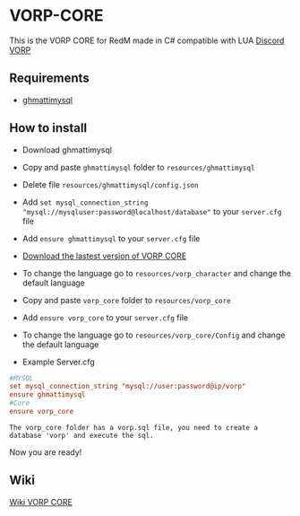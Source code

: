 # VORP-CORE
This is the VORP CORE for RedM made in C# compatible with LUA
[Discord VORP](https://discord.gg/23MPbQ6)

## Requirements
- [ghmattimysql](https://github.com/GHMatti/ghmattimysql/releases)

## How to install
* Download ghmattimysql
* Copy and paste ```ghmattimysql``` folder to ```resources/ghmattimysql```
* Delete file ```resources/ghmattimysql/config.json```
* Add ```set mysql_connection_string "mysql://mysqluser:password@localhost/database"``` to your ```server.cfg``` file
* Add ```ensure ghmattimysql``` to your ```server.cfg``` file

* [Download the lastest version of VORP CORE](https://github.com/VORPCORE/VORP-Core/releases)
* To change the language go to ```resources/vorp_character``` and change the default language

* Copy and paste ```vorp_core``` folder to ```resources/vorp_core```
* Add ```ensure vorp_core``` to your ```server.cfg``` file
* To change the language go to ```resources/vorp_core/Config``` and change the default language
* Example Server.cfg
```cfg
#MYSQL
set mysql_connection_string "mysql://user:password@ip/vorp"
ensure ghmattimysql
#Core
ensure vorp_core
```
````
The vorp_core folder has a vorp.sql file, you need to create a database 'vorp' and execute the sql.
````
Now you are ready!

## Wiki
[Wiki VORP CORE](http://docs.vorpcore.com:3000/home)
